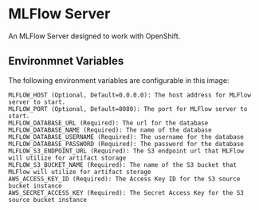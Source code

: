 # MLFlow Server

An MLFlow Server designed to work with OpenShift.

## Environmnet Variables

The following environment variables are configurable in this image:

```
MLFLOW_HOST (Optional, Default=0.0.0.0): The host address for MLFlow server to start.
MLFLOW_PORT (Optional, Default=8080): The port for MLFlow server to start.
MLFLOW_DATABASE_URL (Required): The url for the database
MLFLOW_DATABASE_NAME (Required): The name of the database
MLFLOW_DATABASE_USERNAME (Required): The username for the database
MLFLOW_DATABASE_PASSWORD (Required): The password for the database
MLFLOW_S3_ENDPOINT_URL (Required): The S3 endpoint url that MLFlow will utilize for artifact storage
MLFLOW_S3_BUCKET_NAME (Required): The name of the S3 bucket that MLFlow will utilize for artifact storage
AWS_ACCESS_KEY_ID (Required): The Access Key ID for the S3 source bucket instance
AWS_SECRET_ACCESS_KEY (Required): The Secret Access Key for the S3 source bucket instance
```
